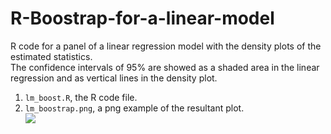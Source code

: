 # R-Boostrap-for-a-linear-model  
R code for a panel of a linear regression model with the density plots of the estimated statistics.  
The confidence intervals of 95% are showed as a shaded area in the linear regression and as vertical lines in the density plot.  
  
1.  `lm_boost.R`, the R code file.  
2.  `lm_boostrap.png`, a png example of the resultant plot.  
![](lm_boostrap.png)

